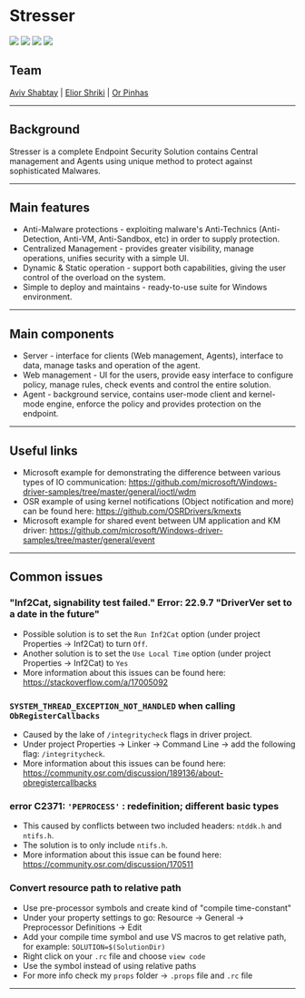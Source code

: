 # Stresser

<p align="left">
    <img src="https://img.shields.io/badge/language-Node.js-yellow.svg">
    <img src="https://img.shields.io/badge/language-React.js-yellow.svg">
    <img src="https://img.shields.io/badge/language-C++-yellow.svg">
    <img src="https://img.shields.io/badge/license-MIT-blue.svg">
</p>

## Team

[Aviv Shabtay](https://github.com/AvivShabtay) |
[Elior Shriki](https://github.com/EliorShriki) |
[Or Pinhas](https://github.com/orpinhas20)

---

## Background

Stresser is a complete Endpoint Security Solution contains Central management and Agents using unique method to protect against sophisticated Malwares.

---

## Main features

- Anti-Malware protections - exploiting malware's Anti-Technics (Anti-Detection, Anti-VM, Anti-Sandbox, etc) in order to supply protection.
- Centralized Management - provides greater visibility, manage operations, unifies security with a simple UI.
- Dynamic & Static operation - support both capabilities, giving the user control of the overload on the system.
- Simple to deploy and maintains - ready-to-use suite for Windows environment.

---

## Main components

- Server - interface for clients (Web management, Agents), interface to data, manage tasks and operation of the agent.
- Web management - UI for the users, provide easy interface to configure policy, manage rules, check events and control the entire solution.
- Agent - background service, contains user-mode client and kernel-mode engine, enforce the policy and provides protection on the endpoint.

---

## Useful links

- Microsoft example for demonstrating the difference between various types of IO communication: https://github.com/microsoft/Windows-driver-samples/tree/master/general/ioctl/wdm
- OSR example of using kernel notifications (Object notification and more) can be found here: https://github.com/OSRDrivers/kmexts
- Microsoft example for shared event between UM application and KM driver: https://github.com/microsoft/Windows-driver-samples/tree/master/general/event

---

## Common issues
### "Inf2Cat, signability test failed." Error: 22.9.7 "DriverVer set to a date in the future"
- Possible solution is to set the `Run Inf2Cat` option (under project Properties -> Inf2Cat) to turn `Off`.
- Another solution is to set the `Use Local Time` option (under project Properties -> Inf2Cat) to `Yes`
- More information about this issues can be found here: https://stackoverflow.com/a/17005092

### `SYSTEM_THREAD_EXCEPTION_NOT_HANDLED` when calling `ObRegisterCallbacks`
- Caused by the lake of `/integritycheck` flags in driver project.
- Under project Properties -> Linker -> Command Line -> add the following flag: `/integritycheck`.
- More information about this issues can be found here: https://community.osr.com/discussion/189136/about-obregistercallbacks

### error C2371: `'PEPROCESS'` : redefinition; different basic types
- This caused by conflicts between two included headers: `ntddk.h` and `ntifs.h`.
- The solution is to only include `ntifs.h`.
- More information about this issue can be found here: https://community.osr.com/discussion/170511

### Convert resource path to relative path
- Use pre-processor symbols and create kind of "compile time-constant"
- Under your property settings to go: Resource -> General -> Preprocessor Definitions -> Edit
- Add your compile time symbol and use VS macros to get relative path, for example: `SOLUTION=$(SolutionDir)`
- Right click on your `.rc` file and choose `view code`
- Use the symbol instead of using relative paths
- For more info check my `props` folder -> `.props` file and `.rc` file

---